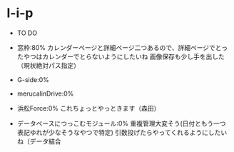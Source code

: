 # l-i-p
* TO DO
* 窓枠:80%  カレンダーページと詳細ページ二つあるので、詳細ページでとったやつはカレンダーでとらないようにしたいね  画像保存も少し手を出した（現状絶対パス指定）
* G-side:0%
* merucalinDrive:0%
* 浜松Force:0%  これちょっとやっときます（森田）

* データベースにつっこむモジュール:0%  重複管理大変そう(日付ともう一つ表記ゆれが少なそうなやつで特定)  引数投げたらやってくれるようにしたいね（データ結合


